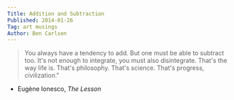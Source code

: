 ```yaml
---
Title: Addition and Subtraction
Published: 2014-01-26
Tag: art musings
Author: Ben Carlsen
---
```

>You always have a tendency to add. But one must be able to subtract too. It's not enough to integrate, you must also disintegrate. That's the way life is. That's philosophy. That's science. That's progress, civilization."

  - Eugène Ionesco, *The Lesson*
